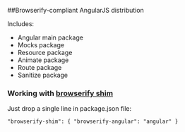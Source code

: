 ##Browserify-compliant AngularJS distribution

Includes:
* Angular main package
* Mocks package
* Resource package
* Animate package
* Route package
* Sanitize package

### Working with [browserify shim](https://github.com/thlorenz/browserify-shim)

Just drop a single line in package.json file:

`"browserify-shim": {
    "browserify-angular": "angular"
  }`


